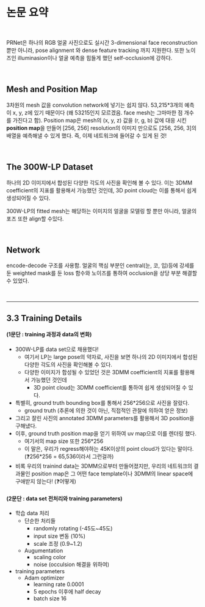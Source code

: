 # 논문 요약

<br>

PRNet은 하나의 RGB 얼굴 사진으로도 실시간 3-dimensional face reconstruction 뿐만 아니라,  pose alignment 와 dense feature tracking 까지 지원한다. 또한 노이즈인 illuminasion이나 얼굴 예측을 힘들게 했던 self-occlusion에 강하다.

<br>

##  Mesh and Position Map

3차원의 mesh 값을 convolution network에 넣기는 쉽지 않다. 53,215*3개의 예측이 x, y, z에 있기 때문이다 (왜 53215인지 모르겠음. face mesh는 그마마한 점 개수를 가진다고 함). Position map은 mesh의 (x, y, z) 값을 (r, g, b) 값에 대응 시킨 **position map**을 만들어 [256, 256] resolution의 이미지 만으로도 [256, 256, 3]의 배열을 예측해낼 수 있게 했다. 즉, 이제 네트워크에 들어갈 수 있게 된 것!

<br>

## The 300W-LP Dataset

하나의 2D 이미지에서 합성된 다양한 각도의 사진을 확인해 볼 수 있다. 이는 3DMM coefficient의 지표를 활용해서 가능했던 것인데, 3D point cloud는 이를 통해서 쉽게 생성되어질 수 있다.

300W-LP의 fitted mesh는 해당하는 이미지의 얼굴을 모델링 할 뿐만 아니라, 얼굴의 포즈 또한 align할 수있다. 

<br>

## Network

encode-decode 구조를 사용함. 얼굴의 핵심 부분인 central(눈, 코, 입)등에 강세를 둔 weighted mask를 둔 loss 함수와 노이즈를 통하여 occlusion을 상당 부분 해결할 수 있었다.

<br>

--------------

## 3.3 Training Details

#### (1문단 : training 과정과 data의 변화)

- 300W-LP를 data set으로 채용했다!
  - 여기서 LP는 large pose의 약자로, 사진을 보면 하나의 2D 이미지에서 합성된 다양한 각도의 사진을 확인해볼 수 있다.
  - 다양한 이미지가 합성될 수 있었던 것은 3DMM coefficient의 지표를 활용해서 가능했던 것인데
    - 3D point cloud는 3DMM coefficient를 통하여 쉽게 생성되어질 수 있다.
- 특별히, ground truth bounding box를 통해서 256*256으로 사진을 잘랐다.
  - ground truth (추론에 의한 것이 아닌, 직접적인 관찰에 의하여 얻은 정보)
- 그리고 잘린 사진의 annotated 3DMM parameters를 활용해서 3D position을 구해냈다.
- 이후, ground truth position map을 얻기 위하여 uv map으로 이를 렌더링 했다.
  - 여기서의 map size 또한 256*256 
  - 이 말은, 우리가 regress해야하는 45K이상의 point cloud가 있다는 말이다. (❓256*256 = 65,536이라서 그런걸까)
- 비록 우리의 trainind data는 3DMM으로부터 만들어졌지만, 우리의 네트워크의 결과물인 position map은 그 어떤 face template이나 3DMM의 linear space에 구애받지 않는다! (❓어떻게)

#### (2문단 : data set 전처리와 training parameters)

- 학습 data 처리
  - 단순한 처리들
    - randomly rotating (-45도~45도)
    - input size 변동 (10%)
    - scale 조정 (0.9~1.2)
  - Augumentation
    - scaling color
    - noise (occulsion 해결을 위하여)
- training parameters
  - Adam optimizer
    - learning rate 0.0001
    - 5 epochs 이후에 half decay
    - batch size 16

